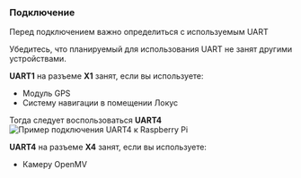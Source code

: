### Подключение

Перед подключением важно определиться с используемым UART

Убедитесь, что планируемый для использования UART не занят другими устройствами.

__UART1__ на разъеме __X1__ занят, если вы используете:
* Модуль GPS
* Систему навигации в помещении Локус

Тогда следует воспользоваться __UART4__
![Пример подключения UART4 к Raspberry Pi](/imgs/uart4.png)

__UART4__ на разъеме __X4__ занят, если вы используете:
* Камеру OpenMV


